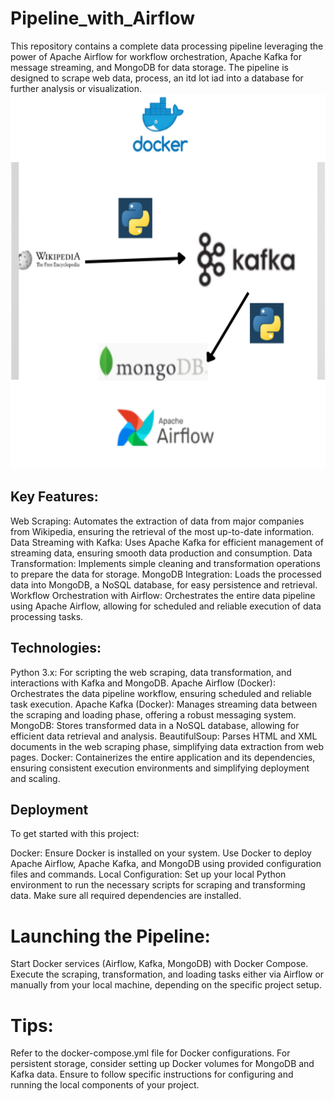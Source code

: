 
# Pipeline_with_Airflow
This repository contains a complete data processing pipeline leveraging the power of Apache Airflow for workflow orchestration, Apache Kafka for message streaming, and MongoDB for data storage. The pipeline is designed to scrape web data, process, an itd lot iad into a database for further analysis or visualization.
<img src="pipline.png" width="600" height="600">

## Key Features:
Web Scraping: Automates the extraction of data from major companies from Wikipedia, ensuring the retrieval of the most up-to-date information.
Data Streaming with Kafka: Uses Apache Kafka for efficient management of streaming data, ensuring smooth data production and consumption.
Data Transformation: Implements simple cleaning and transformation operations to prepare the data for storage.
MongoDB Integration: Loads the processed data into MongoDB, a NoSQL database, for easy persistence and retrieval.
Workflow Orchestration with Airflow: Orchestrates the entire data pipeline using Apache Airflow, allowing for scheduled and reliable execution of data processing tasks.

## Technologies:
Python 3.x: For scripting the web scraping, data transformation, and interactions with Kafka and MongoDB.
Apache Airflow (Docker): Orchestrates the data pipeline workflow, ensuring scheduled and reliable task execution.
Apache Kafka (Docker): Manages streaming data between the scraping and loading phase, offering a robust messaging system.
MongoDB: Stores transformed data in a NoSQL database, allowing for efficient data retrieval and analysis.
BeautifulSoup: Parses HTML and XML documents in the web scraping phase, simplifying data extraction from web pages.
Docker: Containerizes the entire application and its dependencies, ensuring consistent execution environments and simplifying deployment and scaling.

## Deployment
To get started with this project:

Docker: Ensure Docker is installed on your system. Use Docker to deploy Apache Airflow, Apache Kafka, and MongoDB using provided configuration files and commands.
Local Configuration: Set up your local Python environment to run the necessary scripts for scraping and transforming data. Make sure all required dependencies are installed.

# Launching the Pipeline:
Start Docker services (Airflow, Kafka, MongoDB) with Docker Compose.
Execute the scraping, transformation, and loading tasks either via Airflow or manually from your local machine, depending on the specific project setup.

# Tips:
Refer to the docker-compose.yml file for Docker configurations.
For persistent storage, consider setting up Docker volumes for MongoDB and Kafka data.
Ensure to follow specific instructions for configuring and running the local components of your project.
